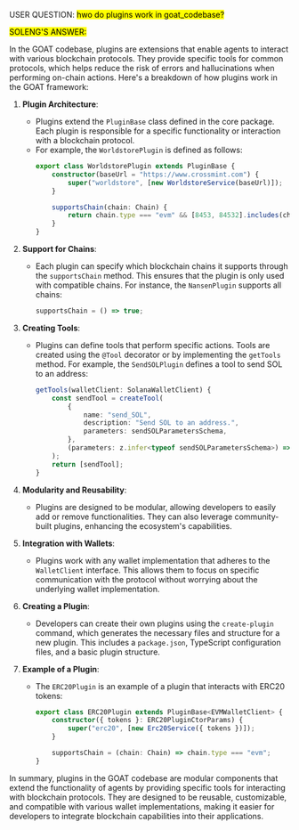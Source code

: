 USER QUESTION: <mark>hwo do plugins work in goat_codebase?</mark>

<mark>SOLENG'S ANSWER:</mark>

In the GOAT codebase, plugins are extensions that enable agents to interact with various blockchain protocols. They provide specific tools for common protocols, which helps reduce the risk of errors and hallucinations when performing on-chain actions. Here's a breakdown of how plugins work in the GOAT framework:

1. **Plugin Architecture**: 
   - Plugins extend the `PluginBase` class defined in the core package. Each plugin is responsible for a specific functionality or interaction with a blockchain protocol.
   - For example, the `WorldstorePlugin` is defined as follows:
     ```typescript
     export class WorldstorePlugin extends PluginBase {
         constructor(baseUrl = "https://www.crossmint.com") {
             super("worldstore", [new WorldstoreService(baseUrl)]);
         }

         supportsChain(chain: Chain) {
             return chain.type === "evm" && [8453, 84532].includes(chain.id);
         }
     }
     ```

2. **Support for Chains**: 
   - Each plugin can specify which blockchain chains it supports through the `supportsChain` method. This ensures that the plugin is only used with compatible chains. For instance, the `NansenPlugin` supports all chains:
     ```typescript
     supportsChain = () => true;
     ```

3. **Creating Tools**: 
   - Plugins can define tools that perform specific actions. Tools are created using the `@Tool` decorator or by implementing the `getTools` method. For example, the `SendSOLPlugin` defines a tool to send SOL to an address:
     ```typescript
     getTools(walletClient: SolanaWalletClient) {
         const sendTool = createTool(
             {
                 name: "send_SOL",
                 description: "Send SOL to an address.",
                 parameters: sendSOLParametersSchema,
             },
             (parameters: z.infer<typeof sendSOLParametersSchema>) => sendSOLMethod(walletClient, parameters),
         );
         return [sendTool];
     }
     ```

4. **Modularity and Reusability**: 
   - Plugins are designed to be modular, allowing developers to easily add or remove functionalities. They can also leverage community-built plugins, enhancing the ecosystem's capabilities.

5. **Integration with Wallets**: 
   - Plugins work with any wallet implementation that adheres to the `WalletClient` interface. This allows them to focus on specific communication with the protocol without worrying about the underlying wallet implementation.

6. **Creating a Plugin**: 
   - Developers can create their own plugins using the `create-plugin` command, which generates the necessary files and structure for a new plugin. This includes a `package.json`, TypeScript configuration files, and a basic plugin structure.

7. **Example of a Plugin**: 
   - The `ERC20Plugin` is an example of a plugin that interacts with ERC20 tokens:
     ```typescript
     export class ERC20Plugin extends PluginBase<EVMWalletClient> {
         constructor({ tokens }: ERC20PluginCtorParams) {
             super("erc20", [new Erc20Service({ tokens })]);
         }

         supportsChain = (chain: Chain) => chain.type === "evm";
     }
     ```

In summary, plugins in the GOAT codebase are modular components that extend the functionality of agents by providing specific tools for interacting with blockchain protocols. They are designed to be reusable, customizable, and compatible with various wallet implementations, making it easier for developers to integrate blockchain capabilities into their applications.